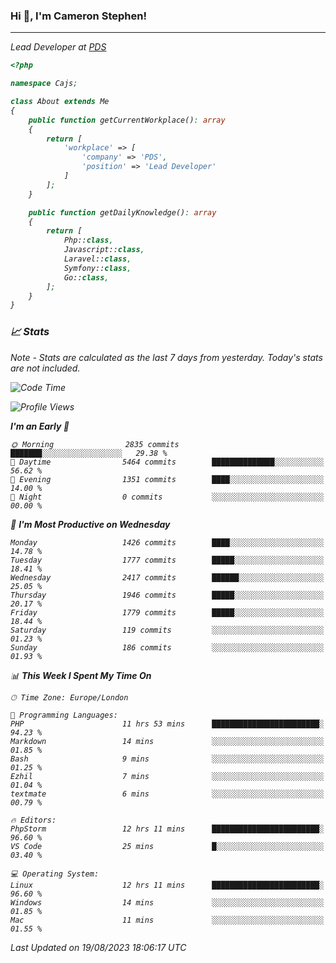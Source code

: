 ### Hi 👋, I'm Cameron Stephen!
<hr>
<p><em>Lead Developer at <a href="https://prindatasolutions.co.uk">PDS</a></p>


```php
<?php

namespace Cajs;

class About extends Me
{
    public function getCurrentWorkplace(): array
    {
        return [
            'workplace' => [
                'company' => 'PDS',
                'position' => 'Lead Developer'
            ]
        ];
    }

    public function getDailyKnowledge(): array
    {
        return [
            Php::class,
            Javascript::class,
            Laravel::class,
            Symfony::class,
            Go::class,
        ];
    }
}
```

### 📈 Stats
<p><em>Note - Stats are calculated as the last 7 days from yesterday. Today's stats are not included.</em></p>


<!--START_SECTION:waka-->
![Code Time](http://img.shields.io/badge/Code%20Time-3%2C504%20hrs%2024%20mins-blue)

![Profile Views](http://img.shields.io/badge/Profile%20Views-0-blue)

**I'm an Early 🐤** 

```text
🌞 Morning                2835 commits        ███████░░░░░░░░░░░░░░░░░░   29.38 % 
🌆 Daytime                5464 commits        ██████████████░░░░░░░░░░░   56.62 % 
🌃 Evening                1351 commits        ████░░░░░░░░░░░░░░░░░░░░░   14.00 % 
🌙 Night                  0 commits           ░░░░░░░░░░░░░░░░░░░░░░░░░   00.00 % 
```
📅 **I'm Most Productive on Wednesday** 

```text
Monday                   1426 commits        ████░░░░░░░░░░░░░░░░░░░░░   14.78 % 
Tuesday                  1777 commits        █████░░░░░░░░░░░░░░░░░░░░   18.41 % 
Wednesday                2417 commits        ██████░░░░░░░░░░░░░░░░░░░   25.05 % 
Thursday                 1946 commits        █████░░░░░░░░░░░░░░░░░░░░   20.17 % 
Friday                   1779 commits        █████░░░░░░░░░░░░░░░░░░░░   18.44 % 
Saturday                 119 commits         ░░░░░░░░░░░░░░░░░░░░░░░░░   01.23 % 
Sunday                   186 commits         ░░░░░░░░░░░░░░░░░░░░░░░░░   01.93 % 
```


📊 **This Week I Spent My Time On** 

```text
🕑︎ Time Zone: Europe/London

💬 Programming Languages: 
PHP                      11 hrs 53 mins      ████████████████████████░   94.23 % 
Markdown                 14 mins             ░░░░░░░░░░░░░░░░░░░░░░░░░   01.85 % 
Bash                     9 mins              ░░░░░░░░░░░░░░░░░░░░░░░░░   01.25 % 
Ezhil                    7 mins              ░░░░░░░░░░░░░░░░░░░░░░░░░   01.04 % 
textmate                 6 mins              ░░░░░░░░░░░░░░░░░░░░░░░░░   00.79 % 

🔥 Editors: 
PhpStorm                 12 hrs 11 mins      ████████████████████████░   96.60 % 
VS Code                  25 mins             █░░░░░░░░░░░░░░░░░░░░░░░░   03.40 % 

💻 Operating System: 
Linux                    12 hrs 11 mins      ████████████████████████░   96.60 % 
Windows                  14 mins             ░░░░░░░░░░░░░░░░░░░░░░░░░   01.85 % 
Mac                      11 mins             ░░░░░░░░░░░░░░░░░░░░░░░░░   01.55 % 
```


 Last Updated on 19/08/2023 18:06:17 UTC
<!--END_SECTION:waka-->
